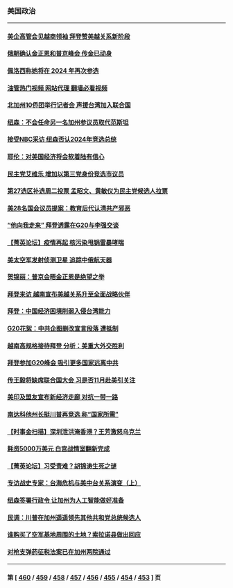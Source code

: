 ### 美国政治
---
#### [美企高管会见越商领袖 拜登赞美越关系新阶段](../../pages/ncid1078159/n14071505.md?09120045) 
#### [俄朝确认金正恩和普京峰会 传金已动身](../../pages/ncid1078159/n14071528.md?09120045) 
#### [佩洛西称她将在 2024 年再次参选](../../pages/ncid1078159/n14071317.md?09120045) 
#### [油管热门视频 网站代理 翻墙必看视频](http://138.2.39.72:81/youtube.html?epic-marker?09120045)
#### [北加州10侨团举行记者会 声援台湾加入联合国](../../pages/ncid1078159/n14071295.md?09120045) 
#### [纽森：不会任命另一名加州参议员取代范斯坦](../../pages/ncid1078159/n14071167.md?09120045) 
#### [接受NBC采访 纽森否认2024年竞选总统](../../pages/ncid1078159/n14071272.md?09120045) 
#### [耶伦：对美国经济将会软着陆有信心](../../pages/ncid1078159/n14071235.md?09120045) 
#### [民主党艾维乐 增加以第三党身份竞选市议员](../../pages/ncid1078159/n14071244.md?09120045) 
#### [第27选区补选周二投票 孟昭文、黄敏仪为民主党候选人拉票](../../pages/ncid1078159/n14071246.md?09120045) 
#### [美28名国会议员提案：教育后代认清共产邪恶](../../pages/ncid1078159/n14071208.md?09120045) 
#### [“他向我走来” 拜登透露在G20与李强交谈](../../pages/ncid1078159/n14071149.md?09120045) 
#### [【菁英论坛】疫情再起 核污染甩锅雷暴哮喘](../../pages/ncid1078159/n14070625.md?09120045) 
#### [美太空军发射侦测卫星 追踪中俄航天器](../../pages/ncid1078159/n14071018.md?09120045) 
#### [贺锦丽：普京会晤金正恩是绝望之举](../../pages/ncid1078159/n14070973.md?09120045) 
#### [拜登来访 越南宣布美越关系升至全面战略伙伴](../../pages/ncid1078159/n14070981.md?09120045) 
#### [拜登：中国经济困境削弱入侵台湾能力](../../pages/ncid1078159/n14070971.md?09120045) 
#### [G20花絮：中共企图删改宣言段落 遭抵制](../../pages/ncid1078159/n14070960.md?09120045) 
#### [越南高规格接待拜登 分析：美重大外交胜利](../../pages/ncid1078159/n14070872.md?09120045) 
#### [拜登参加G20峰会 吸引更多国家远离中共](../../pages/ncid1078159/n14070608.md?09120045) 
#### [传王毅将缺席联合国大会 习是否11月赴美引关注](../../pages/ncid1078159/n14070607.md?09120045) 
#### [美印及盟友宣布新经济走廊 对抗一带一路](../../pages/ncid1078159/n14070589.md?09120045) 
#### [南达科他州长挺川普再竞选 称“国家所需”](../../pages/ncid1078159/n14070532.md?09120045) 
#### [【时事金扫描】深圳泄洪淹香港？王芳激怒乌克兰](../../pages/ncid1078159/n14070508.md?09120045) 
#### [耗资5000万美元 白宫战情室翻新完成](../../pages/ncid1078159/n14070538.md?09120045) 
#### [【菁英论坛】习受责难？胡锦涛生死之谜](../../pages/ncid1078159/n14070502.md?09120045) 
#### [专访战史专家：台海危机与美中台关系演变（上）](../../pages/ncid1078159/n14070382.md?09120045) 
#### [纽森签署行政令 让加州为人工智能做好准备](../../pages/ncid1078159/n14070381.md?09120045) 
#### [民调：川普在加州遥遥领先其他共和党总统候选人](../../pages/ncid1078159/n14070337.md?09120045) 
#### [谁购买了空军基地周围的土地？索拉诺县做出回应](../../pages/ncid1078159/n14070289.md?09120045) 
#### [对枪支弹药征税法案已在加州两院通过](../../pages/ncid1078159/n14070280.md?09120045) 

---
#### 第 [ [460](./460.md?09120045) / [459](./459.md?09120045) / [458](./458.md?09120045) / [457](./457.md?09120045) / [456](./456.md?09120045) / [455](./455.md?09120045) / [454](./454.md?09120045) / [453](./453.md?09120045) ] 页
